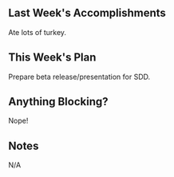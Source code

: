 ## Last Week's Accomplishments
Ate lots of turkey.

## This Week's Plan
Prepare beta release/presentation for SDD.

## Anything Blocking?
Nope!

## Notes
N/A
